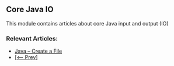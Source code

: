 ## Core Java IO

This module contains articles about core Java input and output (IO)

### Relevant Articles: 
- [Java – Create a File](https://www.baeldung.com/java-how-to-create-a-file)
- [[<-- Prev]](/core-java-modules/core-java-io-2)
